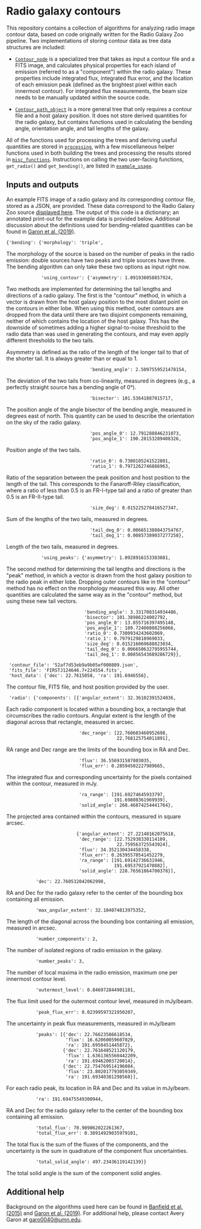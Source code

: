 # Radio galaxy contours

This repository contains a collection of algorithms for analyzing radio image contour data, based on code originally written for the Radio Galaxy Zoo pipeline. Two implementations of storing contour data as tree data structures are included:

- [`Contour_node`](contour_node.py) is a specialized tree that takes as input a contour file and a FITS image, and calculates physical properties for each island of emission (referred to as a "component") within the radio galaxy. These properties include integrated flux, integrated flux error, and the location of each emission peak (defined as the brightest pixel within each innermost contour). For integrated flux measurements, the beam size needs to be manually updated within the source code.

- [`Contour_path_object`](contour_path_object.py) is a more general tree that only requires a contour file and a host galaxy position. It does not store derived quantities for the radio galaxy, but contains functions used in calculating the bending angle, orientation angle, and tail lengths of the galaxy.

All of the functions used for processing the trees and deriving useful quantities are stored in [`processing`](processing.py), with a few miscellaneous helper functions used in both building the trees and processing the results stored in [`misc_functions`](misc_functions.py). Instructions on calling the two user-facing functions, `get_radio()` and `get_bending()`, are listed in [`example_usage`](example_usage.py).

## Inputs and outputs

An example FITS image of a radio galaxy and its corresponding contour file, stored as a JSON, are provided. These data correspond to the Radio Galaxy Zoo source [displayed here](https://radiotalk.galaxyzoo.org/#/subjects/ARG00026qx). The output of this code is a dictionary; an annotated print-out for the example data is provided below. Additional discussion about the definitions used for bending-related quantities can be found in [Garon et al. (2019)](https://iopscience.iop.org/article/10.3847/1538-3881/aaff62).

```
{'bending': {'morphology': 'triple',
```

The morphology of the source is based on the number of peaks in the radio emission: double sources have two peaks and triple sources have three. The bending algorithm can only take these two options as input right now.

```
             'using_contour': {'asymmetry': 1.091938058857924,
```

Two methods are implemented for determining the tail lengths and directions of a radio galaxy. The first is the "contour" method, in which a vector is drawn from the host galaxy position to the most distant point on the contours in either lobe. When using this method, outer contours are dropped from the data until there are two disjoint components remaining, neither of which contains the location of the host galaxy. This has the downside of sometimes adding a higher signal-to-noise threshold to the radio data than was used in generating the contours, and may even apply different thresholds to the two tails.

Asymmetry is defined as the ratio of the length of the longer tail to that of the shorter tail. It is always greater than or equal to 1.

```
                               'bending_angle': 2.5097559521478154,
```

The deviation of the two tails from co-linearity, measured in degrees (e.g., a perfectly straight source has a bending angle of 0°).

```
                               'bisector': 101.53641087015717,
```

The position angle of the angle bisector of the bending angle, measured in degrees east of north. This quantity can be used to describe the orientation on the sky of the radio galaxy.

```
                               'pos_angle_0': 12.791288846231073,
                               'pos_angle_1': 190.28153289408326,
```

Position angle of the two tails.

```
                               'ratio_0': 0.7300105241522801,
                               'ratio_1': 0.7971262746886963,
```

Ratio of the separation between the peak position and host position to the length of the tail. This corresponds to the Fanaroff-Riley classification, where a ratio of less than 0.5 is an FR-I-type tail and a ratio of greater than 0.5 is an FR-II-type tail.

```
                               'size_deg': 0.015225278416527347,
```

Sum of the lengths of the two tails, measured in degrees.

```
                               'tail_deg_0': 0.006651388043754767,
                               'tail_deg_1': 0.00857389037277258},
```

Length of the two tails, measured in degrees.

```
             'using_peaks': {'asymmetry': 1.0928916153383081,
```

The second method for determining the tail lengths and directions is the "peak" method, in which a vector is drawn from the host galaxy position to the radio peak in either lobe. Dropping outer contours like in the "contour" method has no effect on the morphology measured this way. All other quantities are calculated the same way as in the "contour" method, but using these new tail vectors.

```
                             'bending_angle': 3.331708314934486,
                             'bisector': 101.38986224002792,
                             'pos_angle_0': 13.055716397495148,
                             'pos_angle_1': 189.72400808256066,
                             'ratio_0': 0.7300934243602069,
                             'ratio_1': 0.7979129818969033,
                             'size_deg': 0.015216069688823034,
                             'tail_deg_0': 0.006650632795955744,
                             'tail_deg_1': 0.00856543689286729}},
```
```
 'contour_file': '52af7d53eb9a9b05ef000809.json',
 'fits_file': 'FIRSTJ124646.7+224554.fits',
 'host_data': {'dec': 22.7615058, 'ra': 191.6946556},
```

The contour file, FITS file, and host position provided by the user.

```
 'radio': {'components': [{'angular_extent': 32.36102391524036,
```

Each radio component is located within a bounding box, a rectangle that circumscribes the radio contours. Angular extent is the length of the diagonal across that rectangle, measured in arcsec.

```
                           'dec_range': [22.760603460952698,
                                         22.768125754011891],
```

RA range and Dec range are the limits of the bounding box in RA and Dec.

```
                           'flux': 36.556931587803035,
                           'flux_err': 0.28594502227989665,
```

The integrated flux and corresponding uncertainty for the pixels contained within the contour, measured in mJy.

```
                           'ra_range': [191.69274645933797,
                                        191.69808361969939],
                           'solid_angle': 268.46874254441764},
```

The projected area contained within the contours, measured in square arcsec.

```
                          {'angular_extent': 27.22140162075618,
                           'dec_range': [22.752938330114109,
                                         22.759563725543924],
                           'flux': 34.352130434458338,
                           'flux_err': 0.26395570541452279,
                           'ra_range': [191.69142736631946,
                                        191.69537921470882],
                           'solid_angle': 228.76561864700378}],
```
```
           'dec': 22.760532042062998,
```

RA and Dec for the radio galaxy refer to the center of the bounding box containing all emission.

```
           'max_angular_extent': 32.104074813975352,
```

The length of the diagonal across the bounding box containing all emission, measured in arcsec.

```
           'number_components': 2,
```

The number of isolated regions of radio emission in the galaxy.

```
           'number_peaks': 3,
```

The number of local maxima in the radio emission, maximum one per innermost contour level.

```
           'outermost_level': 0.846972844901181,
```

The flux limit used for the outermost contour level, measured in mJy/beam.

```
           'peak_flux_err': 0.02399597321950207,
```

The uncertainty in peak flux measurements, measured in mJy/beam

```
           'peaks': [{'dec': 22.76623586618534,
                      'flux': 16.62060059607029,
                      'ra': 191.6958451445872},
                     {'dec': 22.761648521120179,
                      'flux': 1.6361365560442209,
                      'ra': 191.69462003720014},
                     {'dec': 22.754769514196084,
                      'flux': 23.802017793059349,
                      'ra': 191.69340381298568}],
```

For each radio peak, its location in RA and Dec and its value in mJy/beam.

```
           'ra': 191.69475549300944,
```

RA and Dec for the radio galaxy refer to the center of the bounding box containing all emission.

```
           'total_flux': 70.909062022261367,
           'total_flux_err': 0.38914929035979101,
```

The total flux is the sum of the fluxes of the components, and the uncertainty is the sum in quadrature of the component flux uncertainties.

```
           'total_solid_angle': 497.23436119142139}}
```

The total solid angle is the sum of the component solid angles.

## Additional help

Background on the algorithms used here can be found in [Banfield et al. (2015)](https://academic.oup.com/mnras/article/453/3/2326/1075547) and [Garon et al. (2019)](https://iopscience.iop.org/article/10.3847/1538-3881/aaff62). For additional help, please contact Avery Garon at [garo0040@umn.edu](mailto:garo0040@umn).

